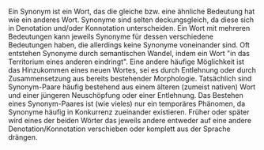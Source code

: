 Ein Synonym ist ein Wort, das die gleiche bzw. eine ähnliche Bedeutung hat wie ein anderes Wort. 
Synonyme sind selten deckungsgleich, da diese sich in Denotation und/oder Konnotation unterscheiden. 
Ein Wort mit mehreren Bedeutungen kann jeweils Synonyme für dessen verschiedene Bedeutungen haben, die allerdings keine Synonyme voneinander sind. 
Oft entstehen Synonyme durch semantischen Wandel, indem ein Wort "in das Territorium eines anderen eindringt". 
Eine andere häufige Möglichkeit ist das Hinzukommen eines neuen Wortes, sei es durch Entlehnung oder durch Zusammensetzung aus bereits bestehender Morphologie. Tatsächlich sind Synonym-Paare häufig bestehend aus einem älteren (zumeist nativen) Wort und einer jüngeren Neuschöpfung oder einer Entlehnung.
Das Bestehen eines Synonym-Paares ist (wie vieles) nur ein temporäres Phänomen, da Synonyme häufig in Konkurrenz zueinander existieren. Früher oder später wird eines der beiden Wörter das jeweils andere entweder auf eine andere Denotation/Konnotation verschieben oder komplett aus der Sprache drängen.
